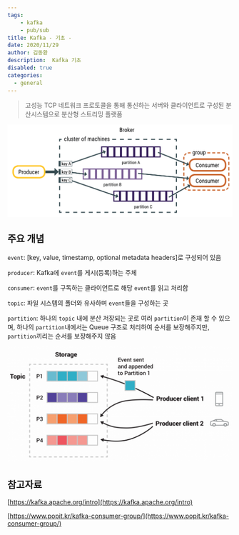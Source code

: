 ```yaml
---
tags: 
    - kafka
    - pub/sub
title: Kafka - 기초 -
date: 2020/11/29
author: 김동환
description:  Kafka 기초
disabled: true
categories:
  - general
---
```


> 고성능 TCP 네트워크 프로토콜을 통해 통신하는 서버와 클라이언트로 구성된 분산시스템으로 분산형 스트리밍 플랫폼

![/assets/images/kafka/saga-rollback-operation.png](/assets/images/kafka/partitionsKafka.png)

## 주요 개념

`event`: [key, value, timestamp, optional metadata headers]로 구성되어 있음

`producer`: Kafka에 `event`를 게시(등록)하는 주체

`consumer`: `event`를 구독하는 클라이언트로 해당 `event`를 읽고 처리함

`topic`: 파일 시스템의 폴더와 유사하며 `event`들을 구성하는 곳

`partition`: 하나의 `topic` 내에 분산 저장되는 곳로 여러 `partition`이 존재 할 수 있으며, 하나의 `partition`내에서는 Queue 구조로 처리하여 순서를 보장해주지만, `partition`끼리는 순서를 보장해주지 않음

![/assets/images/kafka/saga-rollback-operation.png](/assets/images/kafka/streams-and-tables-p1_p4.png)

## 참고자료

[https://kafka.apache.org/intro](https://kafka.apache.org/intro)

[https://www.popit.kr/kafka-consumer-group/](https://www.popit.kr/kafka-consumer-group/)